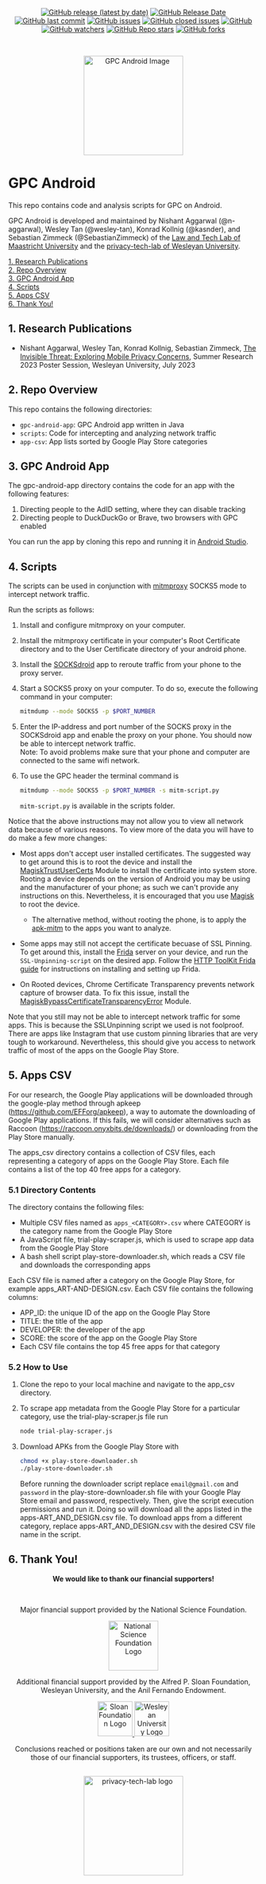 <p align="center">
  <a href="https://github.com/privacy-tech-lab/gpc-android/releases"><img alt="GitHub release (latest by date)" src="https://img.shields.io/github/v/release/privacy-tech-lab/gpc-android"></a>
  <a href="https://github.com/privacy-tech-lab/gpc-android/releases"><img alt="GitHub Release Date" src="https://img.shields.io/github/release-date/privacy-tech-lab/gpc-android"></a>
  <a href="https://github.com/privacy-tech-lab/gpc-android/commits/main"><img alt="GitHub last commit" src="https://img.shields.io/github/last-commit/privacy-tech-lab/gpc-android"></a>
  <a href="https://github.com/privacy-tech-lab/gpc-android/issues"><img alt="GitHub issues" src="https://img.shields.io/github/issues-raw/privacy-tech-lab/gpc-android"></a>
  <a href="https://github.com/privacy-tech-lab/gpc-android/issues?q=is%3Aissue+is%3Aclosed"><img alt="GitHub closed issues" src="https://img.shields.io/github/issues-closed-raw/privacy-tech-lab/gpc-android"></a>
  <a href="https://github.com/privacy-tech-lab/gpc-android/blob/main/LICENSE.md"><img alt="GitHub" src="https://img.shields.io/github/license/privacy-tech-lab/gpc-android"></a>
  <a href="https://github.com/privacy-tech-lab/gpc-android/watchers"><img alt="GitHub watchers" src="https://img.shields.io/github/watchers/privacy-tech-lab/gpc-android?style=social"></a>
  <a href="https://github.com/privacy-tech-lab/gpc-android/stargazers"><img alt="GitHub Repo stars" src="https://img.shields.io/github/stars/privacy-tech-lab/gpc-android?style=social"></a>
  <a href="https://github.com/privacy-tech-lab/gpc-android/network/members"><img alt="GitHub forks" src="https://img.shields.io/github/forks/privacy-tech-lab/gpc-android?style=social"></a>
</p>
  
<br>

<p align="center">
  <a href="https://privacytechlab.org/"><img src="./wifi.svg" width="200px" height="200px" alt="GPC Android Image"></a>
</p>

# GPC Android

This repo contains code and analysis scripts for GPC on Android.

GPC Android is developed and maintained by Nishant Aggarwal (@n-aggarwal), Wesley Tan (@wesley-tan), Konrad Kollnig (@kasnder), and Sebastian Zimmeck (@SebastianZimmeck) of the [Law and Tech Lab of Maastricht University](https://www.maastrichtuniversity.nl/about-um/faculties/law/research/law-and-tech-lab) and the [privacy-tech-lab of Wesleyan University](https://privacytechlab.org/).

[1. Research Publications](#1-research-publications)  
[2. Repo Overview](#2-repo-overview)  
[3. GPC Android App](#3-gpc-android-app)  
[4. Scripts](#4-scripts)  
[5. Apps CSV](#5-apps-csv)  
[6. Thank You!](#6-thank-you)

## 1. Research Publications

- Nishant Aggarwal, Wesley Tan, Konrad Kollnig, Sebastian Zimmeck, [The Invisible Threat: Exploring Mobile Privacy Concerns](https://github.com/privacy-tech-lab/gpc-android/blob/main/research/aggarwalEtAlInvisibleThreat2023Poster.pdf), Summer Research 2023 Poster Session, Wesleyan University, July 2023

## 2. Repo Overview

This repo contains the following directories:

- `gpc-android-app`: GPC Android app written in Java
- `scripts`: Code for intercepting and analyzing network traffic
- `app-csv`: App lists sorted by Google Play Store categories

## 3. GPC Android App

The gpc-android-app directory contains the code for an app with the following features:

1. Directing people to the AdID setting, where they can disable tracking
2. Directing people to DuckDuckGo or Brave, two browsers with GPC enabled

You can run the app by cloning this repo and running it in [Android Studio](https://developer.android.com/studio).

## 4. Scripts

The scripts can be used in conjunction with [mitmproxy](https://mitmproxy.org/) SOCKS5 mode to intercept network traffic.

Run the scripts as follows:

1. Install and configure mitmproxy on your computer.
2. Install the mitmproxy certificate in your computer's Root Certificate directory and to the User Certificate directory of your android phone.
3. Install the [SOCKSdroid](https://play.google.com/store/apps/details?id=net.typeblog.socks&hl=en_US&gl=US) app to reroute traffic from your phone to the proxy server.
4. Start a SOCKS5 proxy on your computer. To do so, execute the following command in your computer:

   ```bash
   mitmdump --mode SOCKS5 -p $PORT_NUMBER
   ```

5. Enter the IP-address and port number of the SOCKS proxy in the SOCKSdroid app and enable the proxy on your phone. You should now be able to intercept network traffic. <br />Note: To avoid problems make sure that your phone and computer are connected to the same wifi network.
6. To use the GPC header the terminal command is

   ```bash
   mitmdump --mode SOCKS5 -p $PORT_NUMBER -s mitm-script.py
   ```

   `mitm-script.py` is available in the scripts folder.

Notice that the above instructions may not allow you to view all network data because of various reasons. To view more of the data you will have to do make a few more changes:

- Most apps don't accept user installed certificates. The suggested way to get around this is to root the device and install the [MagiskTrustUserCerts](https://github.com/NVISOsecurity/MagiskTrustUserCerts) Module to install the certificate into system store. Rooting a device depends on the version of Android you may be using and the manufacturer of your phone; as such we can't provide any instructions on this. Nevertheless, it is encouraged that you use [Magisk](https://magiskmanager.com/#How_to_Install_Magisk_Latest_Version_on_Android_Custom_Recovery_Option) to root the device.

  - The alternative method, without rooting the phone, is to apply the [apk-mitm](https://github.com/shroudedcode/apk-mitm) to the apps you want to analyze.

- Some apps may still not accept the certificate becuase of SSL Pinning. To get around this, install the [Frida](https://github.com/frida/frida) server on your device, and run the `SSL-Unpinning-script` on the desired app. Follow the [HTTP ToolKit Frida guide](https://httptoolkit.com/blog/frida-certificate-pinning/) for instructions on installing and setting up Frida.

- On Rooted devices, Chrome Certificate Transparency prevents network capture of browser data. To fix this issue, install the [MagiskBypassCertificateTransparencyError](https://github.com/JelmerDeHen/MagiskBypassCertificateTransparencyError) Module.

Note that you still may not be able to intercept network traffic for some apps. This is because the SSLUnpinning script we used is not foolproof. There are apps like Instagram that use custom pinning libraries that are very tough to workaround. Nevertheless, this should give you access to network traffic of most of the apps on the Google Play Store.

## 5. Apps CSV

For our research, the Google Play applications will be downloaded through the google-play method through apkeep (https://github.com/EFForg/apkeep), a way to automate the downloading of Google Play applications. If this fails, we will consider alternatives such as Raccoon (https://raccoon.onyxbits.de/downloads/) or downloading from the Play Store manually.

The apps_csv directory contains a collection of CSV files, each representing a category of apps on the Google Play Store. Each file contains a list of the top 40 free apps for a category.

### 5.1 Directory Contents

The directory contains the following files:

- Multiple CSV files named as `apps_<CATEGORY>.csv` where CATEGORY is the category name from the Google Play Store
- A JavaScript file, trial-play-scraper.js, which is used to scrape app data from the Google Play Store
- A bash shell script play-store-downloader.sh, which reads a CSV file and downloads the corresponding apps

Each CSV file is named after a category on the Google Play Store, for example apps_ART-AND-DESIGN.csv. Each CSV file contains the following columns:

- APP_ID: the unique ID of the app on the Google Play Store
- TITLE: the title of the app
- DEVELOPER: the developer of the app
- SCORE: the score of the app on the Google Play Store
- Each CSV file contains the top 45 free apps for that category

### 5.2 How to Use

1. Clone the repo to your local machine and navigate to the app_csv directory.
2. To scrape app metadata from the Google Play Store for a particular category, use the trial-play-scraper.js file run

   ```bash
   node trial-play-scraper.js
   ```

3. Download APKs from the Google Play Store with

   ```bash
   chmod +x play-store-downloader.sh
   ./play-store-downloader.sh
   ```

   Before running the downloader script replace `email@gmail.com` and `password` in the play-store-downloader.sh file with your Google Play Store email and password, respectively. Then, give the script execution permissions and run it. Doing so will download all the apps listed in the apps-ART_AND_DESIGN.csv file. To download apps from a different category, replace apps-ART_AND_DESIGN.csv with the desired CSV file name in the script.

## 6. Thank You!

<p align="center"><strong>We would like to thank our financial supporters!</strong></p><br>

<p align="center">Major financial support provided by the National Science Foundation.</p>

<p align="center">
  <a href="https://nsf.gov/awardsearch/showAward?AWD_ID=2055196">
    <img class="img-fluid" src="./nsf.png" height="100px" alt="National Science Foundation Logo">
  </a>
</p>

<p align="center">Additional financial support provided by the Alfred P. Sloan Foundation, Wesleyan University, and the Anil Fernando Endowment.</p>

<p align="center">
  <a href="https://sloan.org/grant-detail/9631">
    <img class="img-fluid" src="./sloan_logo.jpg" height="70px" alt="Sloan Foundation Logo">
  </a>
  <a href="https://www.wesleyan.edu/mathcs/cs/index.html">
    <img class="img-fluid" src="./wesleyan_shield.png" height="70px" alt="Wesleyan University Logo">
  </a>
</p>

<p align="center">Conclusions reached or positions taken are our own and not necessarily those of our financial supporters, its trustees, officers, or staff.</p>

##

<p align="center">
  <a href="https://privacytechlab.org/"><img src="./plt_logo.png" width="200px" height="200px" alt="privacy-tech-lab logo"></a>
<p>
